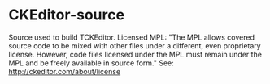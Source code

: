 # CKEditor-source
Source used to build TCKEditor. Licensed MPL: "The MPL allows covered source code to be mixed with other files under a different, even proprietary license. However, code files licensed under the MPL must remain under the MPL and be freely available in source form." See: http://ckeditor.com/about/license
